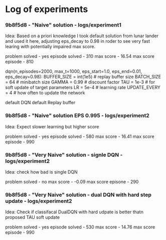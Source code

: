# Log of experiments


### 9b8f5d8 - "Naive" solution - logs/experiment1
Idea: Based on a priori knowledge I took default solution from lunar lander and used it here, adjusting eps_decay to 0.98 in roder to see  very fast learing with potentially impaired max score.

problem solved - yes
episode solved - 310
max score - 16.54
max score episode - 810


dqn(n_episodes=2000, max_t=1000, eps_start=1.0, eps_end=0.01, eps_decay=0.98):
BUFFER_SIZE = int(1e5)  # replay buffer size
BATCH_SIZE = 64         # minibatch size
GAMMA = 0.99            # discount factor
TAU = 1e-3              # for soft update of target parameters
LR = 5e-4               # learning rate 
UPDATE_EVERY = 4        # how often to update the network

default DQN
default Replay buffer

### 9b8f5d8 - "Naive" solution EPS 0.995 - logs/experiment2
Idea: Expect slower learning but higher score

problem solved - yes
episode solved - 580
max score - 16.41
max score episode - 990

### 9b8f5d8 - "Very Naive" solution - signle DQN - logs/experiment2
Idea: check how bad is single DQN

problem solved - no
max score - -0.09
max score episone - 290

### 9b8f5d8 - "Very Naive" solution - dual DQN with hard step update - logs/experiment2
Idea: Check if classifacal DualDQN with hard udpate is better thatn proposed TAU soft update

problem solved - yes
episode solved - 530
max score - 14.76
max score episode - 990



